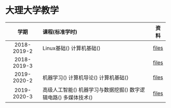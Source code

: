 # 大理大学教学

| 学期 | 课程(标准学时) | 资料 |
| :---: | :--- | :---: |
| 2018-2019-2 | Linux基础() 计算机基础() | [files](./2018-2019-2/) |
| 2018-2019-3 | | [files](./2018-2019-3/) |
| 2019-2020-2 | 机器学习() 计算机导论() 计算机基础() | [files](./2019-2020-2/) |
| 2019-2020-3 | 高级人工智能() 机器学习与数据挖掘() 数字逻辑电路() 多媒体技术() | [files](./2019-2020-3/) |
